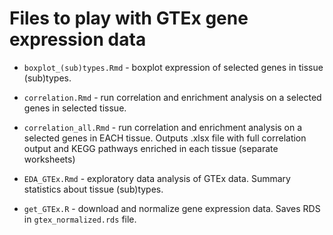 # Files to play with GTEx gene expression data

- `boxplot_(sub)types.Rmd` - boxplot expression of selected genes in tissue (sub)types.

- `correlation.Rmd` - run correlation and enrichment analysis on a selected genes in selected tissue.

- `correlation_all.Rmd` - run correlation and enrichment analysis on a selected genes in EACH tissue. Outputs .xlsx file with full correlation output and KEGG pathways enriched in each tissue (separate worksheets)

- `EDA_GTEx.Rmd` - exploratory data analysis of GTEx data. Summary statistics about tissue (sub)types.

- `get_GTEx.R` - download and normalize gene expression data. Saves RDS in `gtex_normalized.rds` file.



